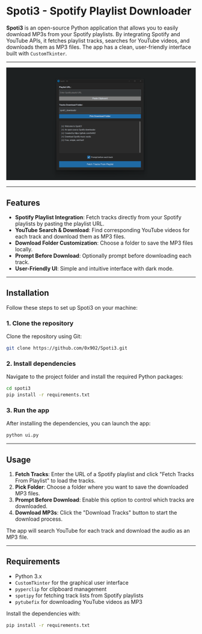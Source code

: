 # Spoti3 - Spotify Playlist Downloader

**Spoti3** is an open-source Python application that allows you to easily download MP3s from your Spotify playlists. By integrating Spotify and YouTube APIs, it fetches playlist tracks, searches for YouTube videos, and downloads them as MP3 files. The app has a clean, user-friendly interface built with `CustomTkinter`.

---

![Spoti3 Screenshot](screenshot.png)

---

## Features

-   **Spotify Playlist Integration**: Fetch tracks directly from your Spotify playlists by pasting the playlist URL.
-   **YouTube Search & Download**: Find corresponding YouTube videos for each track and download them as MP3 files.
-   **Download Folder Customization**: Choose a folder to save the MP3 files locally.
-   **Prompt Before Download**: Optionally prompt before downloading each track.
-   **User-Friendly UI**: Simple and intuitive interface with dark mode.

---

## Installation

Follow these steps to set up Spoti3 on your machine:

### 1. Clone the repository

Clone the repository using Git:

```bash
git clone https://github.com/0x902/Spoti3.git
```

### 2. Install dependencies

Navigate to the project folder and install the required Python packages:

```bash
cd spoti3
pip install -r requirements.txt
```

### 3. Run the app

After installing the dependencies, you can launch the app:

```bash
python ui.py
```

---

## Usage

1. **Fetch Tracks**: Enter the URL of a Spotify playlist and click "Fetch Tracks From Playlist" to load the tracks.
2. **Pick Folder**: Choose a folder where you want to save the downloaded MP3 files.
3. **Prompt Before Download**: Enable this option to control which tracks are downloaded.
4. **Download MP3s**: Click the "Download Tracks" button to start the download process.

The app will search YouTube for each track and download the audio as an MP3 file.

---

## Requirements

-   Python 3.x
-   `CustomTkinter` for the graphical user interface
-   `pyperclip` for clipboard management
-   `spotipy` for fetching track lists from Spotify playlists
-   `pytubefix` for downloading YouTube videos as MP3

Install the dependencies with:

```bash
pip install -r requirements.txt
```
